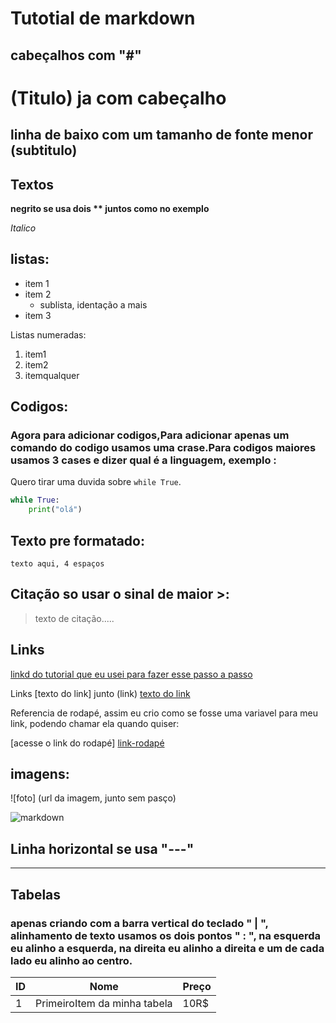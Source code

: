 <h1> Tutotial de markdown </h1>

<h2> cabeçalhos com "#" </h2>


# (Titulo) ja com cabeçalho
## linha de baixo com um tamanho de fonte menor  (subtitulo)




<h2>Textos </h2>

**negrito se usa dois ** juntos como no exemplo**

_Italico_

<h2>listas: </h2>

- item 1
- item 2
  - sublista, identação a mais
- item 3


Listas numeradas:

1. item1
1. item2
1. itemqualquer

<h2>Codigos: </h2>
<h3>Agora para adicionar codigos,Para adicionar apenas um comando do codigo usamos uma crase.Para codigos maiores usamos 3 cases e dizer qual é a linguagem, exemplo : </h3>

Quero tirar uma duvida sobre `while True`.

````Python
while True:
    print("olá")
````

<h2> Texto pre formatado: </h2>
    
    texto aqui, 4 espaços


<h2>Citação so usar o sinal de maior >: </h2>

>texto de citação.....



<h2>Links </h2>

[linkd do tutorial que eu usei para fazer esse passo a passo](https://www.youtube.com/watch?v=vZaldeUg6D0)

Links [texto do link] junto (link)
    [texto do link](link)

Referencia de rodapé, assim eu crio como se fosse uma variavel para meu link, podendo chamar ela quando quiser:

[acesse o link do rodapé] [link-rodapé]

[link-rodapé]: linkrodapé.com

<h2>imagens: </h2>

![foto] (url da imagem, junto sem pasço)

![markdown](https://www.google.com.br/search?q=markdown+como+fazer+github&tbm=isch&chips=q:markdown+como+fazer+github,online_chips:roteiros:D_HErSFZ8Cs%3D&hl=pt-BR&sa=X&ved=2ahUKEwjWwNfoiILzAhVTlZUCHRrcB-oQ4lYoBHoECAEQGg&biw=1119&bih=694#imgrc=ZWgR-yNSask8CM)


<h2> Linha horizontal se usa "---"</h2>

---

<h2>Tabelas </h2>
<h3> apenas criando com a barra vertical do teclado " | ", alinhamento de texto usamos os dois pontos " : ", na esquerda eu alinho a esquerda, na direita eu alinho a direita e um de cada lado eu alinho ao centro. 

| ID | Nome | Preço |
|---|:------:|-----|
|1|PrimeiroItem da minha tabela| 10R$|











